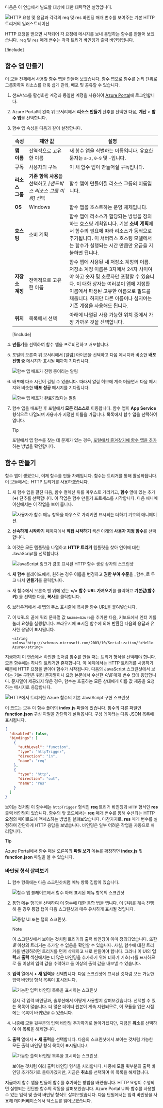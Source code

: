 다음은 이 연습에서 빌드할 대상에 대한 대략적인 설명입니다.

![HTTP 요청 및 응답과 각각의 req 및 res 바인딩 매개 변수를 보여주는 기본 HTTP 트리거의 일러스트레이션](../media/3-default-http-trigger-visual-small.PNG)

HTTP 요청을 받으면 시작되어 각 요청에 메시지를 보내 응답하는 함수를 만들어 보겠습니다. `req` 및 `res` 매개 변수는 각각 트리거 바인딩과 출력 바인딩입니다.

[!include[](../../../includes/azure-sandbox-activate.md)]

## <a name="create-a-function-app"></a>함수 앱 만들기

이 모듈 전체에서 사용할 함수 앱을 만들어 보겠습니다. 함수 앱으로 함수를 논리 단위로 그룹화하여 리소스를 더욱 쉽게 관리, 배포 및 공유할 수 있습니다.

1. 샌드박스를 활성화한 계정과 동일한 계정을 사용하여 [Azure Portal](https://portal.azure.com/triplecrownlabs.onmicrosoft.com?azure-portal=true)에 로그인합니다.

1. Azure Portal의 왼쪽 위 모서리에서 **리소스 만들기** 단추를 선택한 다음, **계산** > **함수 앱**을 선택합니다.

1. 함수 앱 속성을 다음과 같이 설정합니다.

    | 속성     | 제안 값  | 설명  |
    |--------------|------------------|--------------|
    | **앱 이름** | 전역적으로 고유한 이름 | 새 함수 앱을 식별하는 이름입니다. 유효한 문자는 `a-z`, `0-9` 및 `-`입니다.  | 
    | **구독** | 사용자의 구독 | 이 새 함수 앱이 만들어질 구독입니다. | 
    | **리소스 그룹**|  **기존 항목 사용**을 선택하고 _<rgn>[샌드박스 리소스 그룹 이름]</rgn>_ 선택 | 함수 앱이 만들어질 리소스 그룹의 이름입니다. | 
    | **OS** | Windows | 함수 앱을 호스트하는 운영 체제입니다.  |
    | **호스팅** |   소비 계획 | 함수 앱에 리소스가 할당되는 방법을 정의하는 호스팅 계획입니다. 기본 **소비 계획**에서 함수의 필요에 따라 리소스가 동적으로 추가됩니다. 이 서버리스 호스팅 모델에서는 함수가 실행되는 시간 만큼만 요금을 지불하면 됩니다.   |
    | **저장소 계정** |  전역적으로 고유한 이름 |  함수 앱에 사용된 새 저장소 계정의 이름. 저장소 계정 이름은 3자에서 24자 사이여야 하고 숫자 및 소문자만 포함할 수 있습니다. 이 대화 상자는 여러분이 앱에 지정한 이름에서 파생된 고유한 이름으로 필드를 채웁니다. 하지만 다른 이름이나 심지어는 기존 계정을 사용해도 됩니다. |
    | **위치** | 목록에서 선택 | 아래에 나열된 사용 가능한 위치 중에서 가장 가까운 것을 선택합니다. |
    
    [!include[](../../../includes/azure-sandbox-regions-first-mention-note-friendly.md)]

1. **만들기**를 선택하여 함수 앱을 프로비전하고 배포합니다.

1. 포털의 오른쪽 위 모서리에서 [알림] 아이콘을 선택하고 다음 메시지와 비슷한 **배포 진행 중** 메시지가 표시될 때까지 기다립니다.

    ![함수 앱 배포가 진행 중이라는 알림](../media/3-func-app-deploy-progress-small.PNG)

1. 배포에 다소 시간이 걸릴 수 있습니다. 따라서 알림 허브에 계속 머물면서 다음 메시지와 비슷한 **배포 성공** 메시지를 기다립니다.

    ![함수 앱 배포가 완료되었다는 알림](../media/3-func-app-deploy-success-small.PNG)

 1. 함수 앱을 배포한 후 포털에서 **모든 리소스**로 이동합니다. 함수 앱이 **App Service** 형식으로 나열되며 사용자가 지정한 이름을 가집니다. 목록에서 함수 앱을 선택하여 엽니다.

    >[!TIP]
    >포털에서 앱 함수를 찾는 데 문제가 있는 경우, [포털에서 즐겨찾기에 함수 앱을 추가](https://docs.microsoft.com/azure/azure-functions/functions-how-to-use-azure-function-app-settings#favorite)하는 방법을 확인합니다.
    
## <a name="create-a-function"></a>함수 만들기

함수 앱이 생겼으니, 이제 함수를 만들 차례입니다. 함수는 트리거를 통해 활성화됩니다. 이 모듈에서는 HTTP 트리거를 사용하겠습니다.

1. 새 함수 앱을 펼친 다음, 함수 컬렉션 위를 마우스로 가리키고, **함수** 옆에 있는 추가(**+**) 단추를 선택합니다. 이 작업은 함수 만들기 프로세스를 시작합니다. 다음 애니메이션에서는 이 작업을 보여 줍니다.

    ![사용자가 함수 메뉴 항목을 마우스로 가리키면 표시되는 더하기 기호의 애니메이션.](../media/3-func-app-plus-hover-small.gif)

1. **신속하게 시작하기** 페이지에서 **직접 시작하기** 섹션 아래의 **사용자 지정 함수**를 선택합니다.

1. 이것은 모든 템플릿을 나열하고 **HTTP 트리거** 템플릿을 찾아 언어에 대한 JavaScript를 선택합니다.

    ![JavaScript 링크가 강조 표시된 HTTP 함수 생성 상자의 스크린샷](../media/3-http-function.png)

1. **새 함수** 블레이드에서, 원하는 경우 이름을 변경하고 **권한 부여 수준**을 _함수_로 두고 나서 **만들기**를 클릭합니다.

1. 새 함수에서 오른쪽 맨 위에 있는 **</> 함수 URL 가져오기**를 클릭하고 **기본값(함수 키)** 을 선택한 다음, **복사**를 클릭합니다.

1. 브라우저에서 새 탭의 주소 표시줄에 복사한 함수 URL을 붙여넣습니다.

1. 이 URL의 끝에 쿼리 문자열 값 `&name=Azure`을 추가한 다음, 키보드에서 엔터 키를 눌러 요청을 실행합니다. 브라우저에 표시된 함수에 의해 반환된 다음의 응답과 유사한 응답이 표시됩니다.  

    ```output
    <string xmlns="http://schemas.microsoft.com/2003/10/Serialization/">Hello Azure</string>
    ```

지금까지 이 연습에서 확인한 것처럼 함수를 만들 때는 트리거 형식을 선택해야 합니다. 모든 함수에는 하나의 트리거만 존재합니다. 이 예제에서는 HTTP 트리거를 사용하기 때문에 HTTP 요청을 받아야 함수가 시작됩니다. 다음의 JavaScript 스크린샷에서 보이는 기본 구현은 쿼리 문자열이나 요청 본문에서 수신한 *이름* 매개 변수 값에 응답합니다. 문자열이 제공되지 않은 경우, 함수는 호출하는 모든 상대에게 이름 값 제공을 요청하는 메시지로 응답합니다.

![HTTP에서 트리거한 Azure 함수의 기본 JavaScript 구현 스크린샷](../media/3-default-http-trigger-implementation-small.PNG)

이 코드는 모두 이 함수 폴더의 **index.js** 파일에 있습니다. 함수의 다른 파일인 **function.json** 구성 파일을 간단하게 살펴봅시다. 구성 데이터는 다음 JSON 목록에 표시됩니다.

```json
{
  "disabled": false,
  "bindings": [
    {
      "authLevel": "function",
      "type": "httpTrigger",
      "direction": "in",
      "name": "req"
    },
    {
      "type": "http",
      "direction": "out",
      "name": "res"
    }
  ]
}
```

보이는 것처럼 이 함수에는 `httpTrigger` 형식인 **req** 트리거 바인딩과 `HTTP` 형식인 **res** 출력 바인딩이 있습니다. 함수의 앞 코드에서는 **req** 매개 변수를 통해 수신되는 HTTP 요청의 페이로드에 액세스하는 방법을 살펴보았습니다. 마찬가지로, **res** 매개 변수를 설정하여 간단하게 HTTP 응답을 보냈습니다. 바인딩은 일부 어려운 작업을 자동으로 처리합니다.

>[!TIP]
>Azure Portal에서 함수 패널 오른쪽의 **파일 보기** 메뉴를 확장하면 **index.js** 및 **function.json** 파일을 볼 수 있습니다.  

### <a name="explore-binding-types"></a>바인딩 형식 살펴보기

1. 함수 항목에는 다음 스크린샷처럼 메뉴 항목 집합이 있습니다.

    ![함수 앱 블레이드에서 함수 아래 표시된 메뉴 항목의 스크린샷](../media/3-func-menu-small.PNG)

1. 통합 메뉴 항목을 선택하여 이 함수에 대한 통합 탭을 엽니다. 이 단위를 계속 진행해 온 경우 통합 탭이 다음 스크린샷과 매우 유사하게 표시될 것입니다.

    ![통합 UI 또는 탭의 스크린샷.](../media/3-func-integrate-tab-small.PNG)

    > [!NOTE]
    > 이 스크린샷에서 보이는 것처럼 트리거와 출력 바인딩이 이미 정의되었습니다. 또한 _둘_ 이상의 트리거는 추가할 수 없음을 확인할 수 있습니다. 사실, 함수에 대한 트리거를 변경하려면 트리거를 먼저 삭제하고 새로 만들어야 합니다. 그러나 이 UI의 **입력**과 **출력** 섹션에서는 더 많은 바인딩을 추가하기 위해 더하기 기호(+)를 표시하므로 둘 이상의 입력 값을 수락하고 둘 이상의 출력 값을 내보낼 수 있습니다.

1. **입력** 열에서 **+ 새 입력**을 선택합니다. 다음 스크린샷에 표시된 것처럼 모든 가능한 입력 바인딩 형식 목록이 표시됩니다.

    ![가능한 입력 바인딩 목록을 표시하는 스크린샷](../media/3-func-input-bindings-selector-small.PNG)

   잠시 각 입력 바인딩과, 솔루션에서 어떻게 사용할지 살펴보겠습니다. 선택할 수 있는 목록이 많습니다. 더 많은 데이터 원본이 계속 지원되므로, 이 모듈을 읽은 시점에는 목록이 바뀌었을 수 있습니다.

1. 나중에 모듈 뒷부분의 입력 바인딩 추가하기로 돌아가겠지만, 지금은 **취소**를 선택하여 이 목록을 해제합니다.

1. **출력** 열에서 **+ 새 출력**을 선택합니다. 다음의 스크린샷에서 보이는 것처럼 가능한 모든 출력 바인딩 형식 목록이 표시됩니다.\

    ![가능한 출력 바인딩 목록을 표시하는 스크린샷.](../media/3-func-output-bindings-selector-small.PNG)

   보이는 것처럼 여러 출력 바인딩 형식을 처리합니다. 나중에 모듈 뒷부분의 출력 바인딩 추가하기로 돌아가겠지만, 지금은 **취소**를 선택하여 이 목록을 해제합니다.

지금까지 함수 앱을 만들어 함수를 추가하는 방법을 배웠습니다. HTTP 요청이 수행되면 실행되는 간단한 함수의 작동을 살펴보았습니다. Azure Portal UI와 함수를 사용할 수 있는 입력 및 출력 바인딩 형식도 살펴보았습니다. 다음 단원에서는 입력 바인딩을 사용해 데이터베이스에서 텍스트를 읽어보겠습니다.